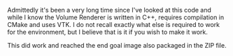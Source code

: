 Admittedly it's been a very long time since I've looked at this code and while I know the Volume Renderer is written in C++, requires compilation in CMake and uses VTK. I do not recall exactly what else is required to work for the environment, but I believe that is it if you wish to make it work. 

This did work and reached the end goal image also packaged in the ZIP file.
